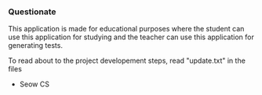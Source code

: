 ### Questionate ###

This application is made for educational purposes where the student can use this application for studying and the teacher can use this application
for generating tests.  

To read about to the project developement steps, read "update.txt" in the files

- Seow CS

